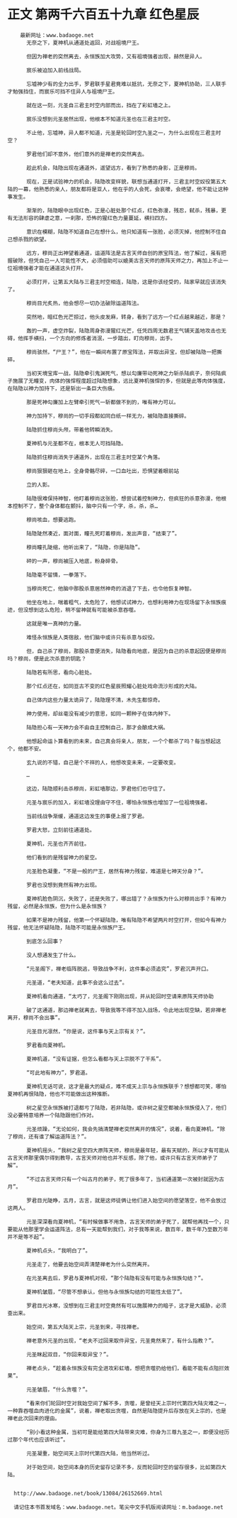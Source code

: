 # 正文 第两千六百五十九章 红色星辰
        最新网址：www.badaoge.net
          无奈之下，夏神机从通道处返回，对战祖境尸王。
      
          但因为禅老的突然离去，永恒族加大攻势，又有祖境强者出现，赫然是异人。
      
          宸乐被迫加入前线战局。
      
          忘墟神少有的全力出手，罗君联手星君竟难以抵抗，无奈之下，夏神机协助，三人联手才勉强挡住，而宸乐可挡不住异人与祖境尸王。
      
          就在这一刻，元圣自三君主时空内部而出，挡在了彩虹墙之上。
      
          宸乐没想到元圣居然出现，他根本不知道元圣也在三君主时空。
      
          不止他，忘墟神，异人都不知道，元圣是轮回时空九圣之一，为什么出现在三君主时空？
      
          罗君他们却不意外，他们意外的是禅老的突然离去。
      
          趁此机会，陆隐出现在通道外，遥望远方，看到了熟悉的身影，正是穆尚。
      
          现在，正是试验神力的机会，陆隐改变样貌，联想当通道打开，三君主时空奴役第五大陆的一幕，他熟悉的亲人，朋友都将是亚人，他在乎的人会死，会哀嚎，会绝望，他不能让这种事发生。
      
          渐渐的，陆隐眼中出现红色，正是心脏处那个红点，红色弥漫，残忍，弑杀，残暴，更有无法形容的肆虐之意，一刹那，恐怖的猩红色力量蔓延，横扫四方。
      
          意识在模糊，陆隐不知道自己在想什么，他只知道有一张脸，必须灭掉，他控制不住自己想杀戮的欲望。
      
          远方，穆尚正出神望着通道，运道阵法是古言天师自创的原宝阵法，他了解过，虽有把握破除，但凭自己一人可能性不大，必须借助可以媲美古言天师的原阵天师之力，再加上不止一位祖境强者才能在通道这头打开。
      
          必须打开，让第五大陆与三君主时空相连，陆隐，这是你该经受的，陆家早就应该消失了。
      
          穆尚目光炙热，他会想尽一切办法破除运道阵法。
      
          突然地，暗红色光芒掠过，他头皮发麻，转身，看到了远方一个红点越来越近，那是？
      
          轰的一声，虚空炸裂，陆隐周身弥漫猩红光芒，任凭四周无数君王气铺天盖地攻击也无碍，他挥手横扫，一个方向的修炼者消泯，一步踏出，盯向穆尚，出手。
      
          穆尚骇然，“尸王？”，他在一瞬间布置了原宝阵法，并取出异宝，但却被陆隐一把撕碎。
      
          当初天境宝库一战，陆隐牵引鬼渊死气，想以勾廉带动死神之力斩杀陆疯子，奈何陆疯子施展了无瞳变，肉体的强悍程度超过陆隐想象，远比夏神机强悍的多，但就是此等肉体强度，在陆隐以神力加持下，还是斩出一条巨大伤痕。
      
          那是死神勾廉加上左臂牵引死气一斩都做不到的，唯有神力可以。
      
          神力加持下，穆尚的一切手段都如同白纸一样无力，被陆隐直接撕碎。
      
          陆隐抓住穆尚头颅，带着他转瞬消失。
      
          夏神机与元圣都不在，根本无人可挡陆隐。
      
          陆隐抓住穆尚消失于通道外，出现在三君主时空某个角落。
      
          穆尚狠狠砸在地上，全身骨骼尽碎，一口血吐出，恐惧望着眼前站
      
          立的人影。
      
          陆隐很难保持神智，他盯着穆尚这张脸，想尝试着控制神力，但疯狂的杀意弥漫，他根本控制不了，整个身体都在颤抖，脑中只有一个字，杀，杀，杀…
      
          穆尚咳血，想要逃跑。
      
          陆隐陡然凑近，面对面，瞳孔死盯着穆尚，发出声音，“结束了”。
      
          穆尚瞳孔陡缩，他听出来了，“陆隐，你是陆隐”。
      
          砰的一声，穆尚被压入地底，粉身碎骨。
      
          陆隐毫不留情，一拳落下。
      
          当穆尚死亡，他脑中那股杀意居然神奇的消退了下去，也令他恢复神智。
      
          他坐在地上，喘着粗气，太危险了，他想试试神力，也想利用神力在现场留下永恒族痕迹，但没想到这么危险，稍不留神就有可能被杀意吞噬。
      
          这就是唯一真神的力量。
      
          难怪永恒族是人类宿敌，他们脑中或许只有杀意与奴役。
      
          但，自己杀了穆尚，那股杀意便消失，陆隐看向地底，是因为自己的杀意起因便是穆尚吗？穆尚，便是此次杀意的钥匙？
      
          陆隐若有所思，看向心脏处。
      
          那个红点还在，如同亘古不变的红色星辰照耀心脏处戏命流沙形成的大陆。
      
          自己体内这些力量太诡异了，陆隐理不清，木先生都惊奇。
      
          神力使用，却丝毫没有减少的意思，如同一颗种子在体内种下。
      
          陆隐担心有一天神力会不由自主控制自己，那才会酿成大祸。
      
          他想起命运卜算看到的未来，自己真会将亲人，朋友，一个个都杀了吗？每当想起这个，他都不安。
      
          玄九说的不错，自己是个不祥的人，他想改变未来，一定要改变。
      
          …
      
          这边，陆隐顺利击杀穆尚，彩虹墙那边，罗君他们也守住了。
      
          元圣与宸乐的加入，彩虹墙没理由守不住，哪怕永恒族也增加了一位祖境强者。
      
          当前线战争渐缓，通道这边发生的事便上报了罗君。
      
          罗君大怒，立刻前往通道处。
      
          夏神机，元圣也齐齐前往。
      
          他们看到的是残留神力的星空。
      
          元圣脸色凝重，“不是一般的尸王，居然有神力残留，难道是七神天分身？”。
      
          罗君也没想到竟然有神力出现。
      
          夏神机脸色阴沉，失败了，还是失败了，哪出错了？永恒族为什么对穆尚出手？有神力残留，必然是永恒族，但为什么是永恒族？
      
          如果不是神力残留，他第一个怀疑陆隐，唯有陆隐不希望两片时空打开，但如今有神力残留，他无法怀疑陆隐，陆隐不可能是永恒族尸王。
      
          到底怎么回事？
      
          没人想通发生了什么。
      
          “元圣阁下，禅老临阵脱逃，导致战争不利，这件事必须追究”，罗君沉声开口。
      
          元圣道，“老夫知道，此事不会这么过去”。
      
          夏神机看向通道，“太巧了，元圣阁下刚刚出现，并从轮回时空请来原阵天师协助
      
          破了这通道，那边禅老就离去，导致我等不得不加入战场，令此地出现空缺，若非禅老离开，穆尚不会出事”。
      
          元圣目光凛然，“你是说，这件事与天上宗有关？”。
      
          罗君看向夏神机。
      
          夏神机道，“没有证据，但怎么看都与天上宗脱不了干系”。
      
          “可此地有神力”，罗君道。
      
          夏神机无话可说，这才是最大的疑点，难不成天上宗与永恒族联手？想想都可笑，哪怕夏神机再恨陆隐，他也不可能做出这种推断。
      
          树之星空永恒族被打退都亏了陆隐，若非陆隐，或许树之星空都被永恒族侵入了，他们没必要特意培养一个陆隐跟他们作对。
      
          元圣烦躁，“无论如何，我会先搞清楚禅老突然离开的情况”，说着，看向夏神机，“除了穆尚，还有谁了解运道阵法？”。
      
          夏神机摇头，“我树之星空四大原阵天师，穆尚是最年轻，最有天赋的，所以才有可能从古言天师那里偶尔得到教导，古言天师对他也并不反感，除了他，或许只有古言天师弟子了解”。
      
          “不过古言天师只有一个叫古月的弟子，死了很多年了，当初通道第一次被封就因为古月”。
      
          罗君目光陡睁，古月，古言，就是这师徒俩让他们进入始空间的愿望落空，他不会放过这两人。
      
          元圣深深看向夏神机，“有时候做事不用急，古言天师的弟子死了，就帮他再找一个，只要能从他那里学会运道阵法，总有一天能帮到我们，对于我等来说，数百年，数千年乃至数万年并不是等不起”。
      
          夏神机点头，“我明白了”。
      
          元圣走了，他要去始空间弄清楚禅老为什么突然离开。
      
          在元圣离去后，罗君与夏神机对视，“那个陆隐有没有可能与永恒族勾结？”。
      
          夏神机皱眉，“尽管不想承认，但他与永恒族勾结的可能性太低了”。
      
          罗君目光冰寒，没想到在三君主时空竟然有可以施展神力的暗子，这才是大威胁，必须查出来。
      
          始空间，第五大陆天上宗，元圣到来，寻找禅老。
      
          禅老意外元圣的出现，“老夫不过回来取件异宝，元圣竟然来了，有什么指教？”。
      
          元圣眯起双目，“你回来取异宝？”。
      
          禅老点头，“趁着永恒族没有完全进攻彩虹墙，想把贪噬扔给他们，看能不能有点阻拦效果”。
      
          元圣皱眉，“什么贪噬？”。
      
          “看来你们轮回时空对我始空间了解不多，贪噬，是曾经天上宗时代第四大陆灾难之一，一种靠吞噬血肉进化的金属”，说着，禅老取出贪噬，自然是陆隐提升后存放在天上宗的，也是禅老此次回来的理由。
      
          “别小看这种金属，当初可是能给第四大陆带来灾难，你身为三尊九圣之一，即便没经历过那个年代也应该听过”。
      
          元圣凝重，始空间天上宗时代第四大陆，他当然听过。
      
          对于始空间，始空间本身的历史留存记录不多，反而轮回时空的留存很多，比如第四大陆。
      
      
      http://www.badaoge.net/book/13084/26152669.html
      
      请记住本书首发域名：www.badaoge.net。笔尖中文手机版阅读网址：m.badaoge.net